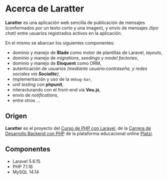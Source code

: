 # Acerca de Laratter
**Laratter** es una aplicación web sencilla de publicación de mensajes (conformados por un texto corto y una imagen), y envío de mensajes *(tipo chat)* entre usuarios registrados activos en la aplicación.

En el mismo se abarcan los siguientes componentes:
* dominio y manejo de **Blade** como motor de plantillas de Laravel, *layouts*,
* dominio y manejo de *migrations*, *seedings* y *model factories*,
* dominio y manejo de **Eloquent** como ORM,
* autenticación de usuarios *(mediante usuario:contraseña, y redes sociales vía **Socialite**)*,
* implementación y uso de la ```debug-bar```,
* *unit testing* con **phpunit**,
* interacturando con el front-end vía **Veu.js**,
* envío de *notifications*,
* entre otros …


## Origen
**Laratter** es el proyecto del [Curso de PHP con Laravel](https://platzi.com/cursos/curso-php-laravel-2017/), de la [Carrera de Desarrollo Backend con PHP](https://platzi.com/desarrollo-php/) de la plataforma educacional online [Platzi](https://platzi.com/).


## Componentes
* Laravel 5.6.15
* PHP 7.1.16
* MySQL 14.14
